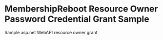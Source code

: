 # MembershipReboot Resource Owner Password Credential Grant Sample

Sample asp.net WebAPI resource owner grant


